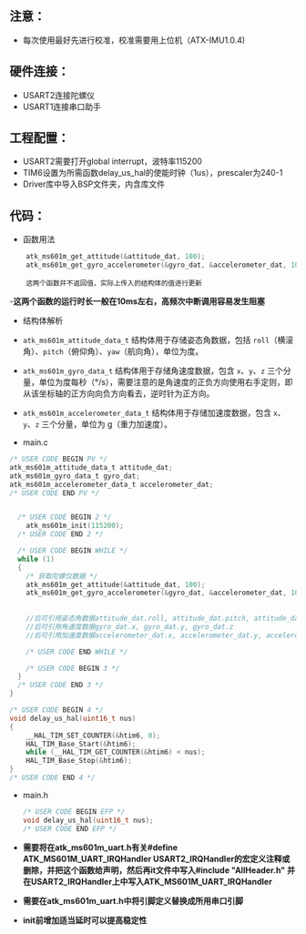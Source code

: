 ## 注意：

- 每次使用最好先进行校准，校准需要用上位机（ATX-IMU1.0.4)

## 硬件连接：

- USART2连接陀螺仪
- USART1连接串口助手

## 工程配置：

- USART2需要打开global interrupt，波特率115200
- TIM6设置为所需函数delay_us_hal的使能时钟（1us），prescaler为240-1
- Driver库中导入BSP文件夹，内含库文件

## 代码：
- 函数用法
```c
    atk_ms601m_get_attitude(&attitude_dat, 100);                            /* 姿态角 */
    atk_ms601m_get_gyro_accelerometer(&gyro_dat, &accelerometer_dat, 100);  /* 角速度和加速度 */
```
		这两个函数并不返回值，实际上传入的结构体的值进行更新

-**这两个函数的运行时长一般在10ms左右，高频次中断调用容易发生阻塞**

- 结构体解析
- `atk_ms601m_attitude_data_t` 结构体用于存储姿态角数据，包括 `roll`（横滚角）、`pitch`（俯仰角）、`yaw`（航向角），单位为度。
- `atk_ms601m_gyro_data_t` 结构体用于存储角速度数据，包含 `x`、`y`、`z` 三个分量，单位为度每秒（°/s），需要注意的是角速度的正负方向使用右手定则，即从该坐标轴的正方向向负方向看去，逆时针为正方向。
- `atk_ms601m_accelerometer_data_t` 结构体用于存储加速度数据，包含 `x`、`y`、`z` 三个分量，单位为 g（重力加速度）。

- main.c

```c
/* USER CODE BEGIN PV */
atk_ms601m_attitude_data_t attitude_dat;
atk_ms601m_gyro_data_t gyro_dat;
atk_ms601m_accelerometer_data_t accelerometer_dat;
/* USER CODE END PV */


  /* USER CODE BEGIN 2 */
	atk_ms601m_init(115200);
  /* USER CODE END 2 */

  /* USER CODE BEGIN WHILE */
  while (1)
  {
	/* 获取陀螺仪数据 */
    atk_ms601m_get_attitude(&attitude_dat, 100);                            /* 姿态角 */
    atk_ms601m_get_gyro_accelerometer(&gyro_dat, &accelerometer_dat, 100);  /* 角速度和加速度 */
		
		
	//后可引用姿态角数据attitude_dat.roll, attitude_dat.pitch, attitude_dat.yaw
	//后可引用角速度数据gyro_dat.x, gyro_dat.y, gyro_dat.z
	//后可引用加速度数据accelerometer_dat.x, accelerometer_dat.y, accelerometer_dat.z)

    /* USER CODE END WHILE */

    /* USER CODE BEGIN 3 */
  }
  /* USER CODE END 3 */
}

/* USER CODE BEGIN 4 */
void delay_us_hal(uint16_t nus)
{
    __HAL_TIM_SET_COUNTER(&htim6, 0);
    HAL_TIM_Base_Start(&htim6);       
    while (__HAL_TIM_GET_COUNTER(&htim6) < nus); 
    HAL_TIM_Base_Stop(&htim6);        
}
/* USER CODE END 4 */
```

- main.h

  ```c
  /* USER CODE BEGIN EFP */
  void delay_us_hal(uint16_t nus);
  /* USER CODE END EFP */
  ```

  

- **需要将在atk_ms601m_uart.h有关#define ATK_MS601M_UART_IRQHandler              USART2_IRQHandler的宏定义注释或删除，并把这个函数给声明，然后再it文件中写入#include "AllHeader.h" 并在USART2_IRQHandler上中写入ATK_MS601M_UART_IRQHandler**

- **需要在atk_ms601m_uart.h中将引脚定义替换成所用串口引脚**

- **init前增加适当延时可以提高稳定性**
